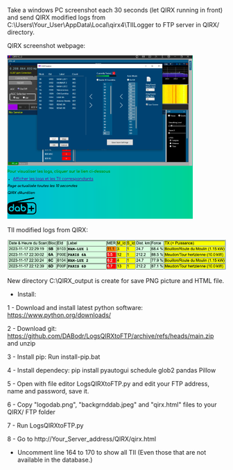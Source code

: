 Take a windows PC screenshot each 30 seconds (let QIRX running in front) and send QIRX modified logs from C:\Users\Your_User\AppData\Local\qirx4\TIILogger to FTP server in QIRX/ directory.

QIRX screenshot webpage:

![Screenshot QIRX](https://github.com/DABodr/LogsQIRXtoFTP/blob/main/screenshotQIRX.png) 

TII modified logs from QIRX:

![Screenshot logs](https://github.com/DABodr/LogsQIRXtoFTP/blob/main/screenshotLogs.png)

New directory C:\QIRX_output is create for save PNG picture and HTML file.

* Install:

1 - Download and install latest python software: https://www.python.org/downloads/

2 - Download git: https://github.com/DABodr/LogsQIRXtoFTP/archive/refs/heads/main.zip and unzip

3 - Install pip: Run install-pip.bat

4 - Install dependecy: pip install pyautogui schedule glob2 pandas Pillow

5 - Open with file editor LogsQIRXtoFTP.py and edit your FTP address, name and password, save it.

6 - Copy "logodab.png", "backgrnddab.jpeg" and "qirx.html" files to your QIRX/ FTP folder

7 - Run LogsQIRXtoFTP.py

8 - Go to http://Your_Server_address/QIRX/qirx.html

* Uncomment line 164 to 170 to show all TII (Even those that are not available in the database.)
